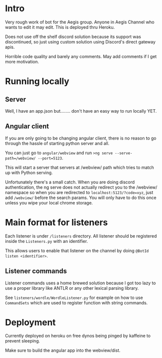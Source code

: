 # Intro

Very rough work of bot for the Aegis group. Anyone in Aegis Channel who wants to edit it may edit. This is deployed thru
Heroku.

Does not use off the shelf discord solution because its support was discontinued, so just using custom solution using
Discord's direct gateway apis.

Horrible code quality and barely any comments. May add comments if I get more motivation.

# Running locally

## Server

Well, I have an app.json but........ don't have an easy way to run locally YET.

## Angular client

If you are only going to be changing angular client, there is no reason to go through the hassle of starting python
server and all.

You can just go to `angular/webview` and run `>ng serve --serve-path=/webview/ --port=5123`.

This will start a server that servers at /webview/ path which tries to match up with Python serving.

Unfortunately there's a small catch. When you are doing discord authentication, the ng serve does not actually redirect
you to the /webview/ namespace so when you are redirected to `localhost:5123/?code=xyz`, just add `/webview/` before the
search params. You will only have to do this once unless you wipe your local chrome storage.

# Main format for listeners

Each listener is under `/listeners` directory. All listener should be registered inside the `Listeners.py` with an
identifier.

This allows users to enable that listener on the channel by doing
`@BotId listen <identifier>`.

## Listener commands

Listener commands uses a home brewed solution because I got too lazy to use a proper library like ANTLR or any other
lexical parsing library.

See `listeners/wordle/WordleListener.py` for example on how to use
`CommandSets` which are used to register function with string commands.

# Deployment

Currently deployed on heroku on free dynos being pinged by kaffeine to prevent sleeping.

Make sure to build the angular app into the webview/dist.